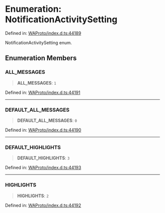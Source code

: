 # Enumeration: NotificationActivitySetting

Defined in: [WAProto/index.d.ts:44189](https://github.com/Fokusdotid/Baileys/blob/db1d3e5f41e9eede5877460f9adbb0224021575c/WAProto/index.d.ts#L44189)

NotificationActivitySetting enum.

## Enumeration Members

### ALL\_MESSAGES

> **ALL\_MESSAGES**: `1`

Defined in: [WAProto/index.d.ts:44191](https://github.com/Fokusdotid/Baileys/blob/db1d3e5f41e9eede5877460f9adbb0224021575c/WAProto/index.d.ts#L44191)

***

### DEFAULT\_ALL\_MESSAGES

> **DEFAULT\_ALL\_MESSAGES**: `0`

Defined in: [WAProto/index.d.ts:44190](https://github.com/Fokusdotid/Baileys/blob/db1d3e5f41e9eede5877460f9adbb0224021575c/WAProto/index.d.ts#L44190)

***

### DEFAULT\_HIGHLIGHTS

> **DEFAULT\_HIGHLIGHTS**: `3`

Defined in: [WAProto/index.d.ts:44193](https://github.com/Fokusdotid/Baileys/blob/db1d3e5f41e9eede5877460f9adbb0224021575c/WAProto/index.d.ts#L44193)

***

### HIGHLIGHTS

> **HIGHLIGHTS**: `2`

Defined in: [WAProto/index.d.ts:44192](https://github.com/Fokusdotid/Baileys/blob/db1d3e5f41e9eede5877460f9adbb0224021575c/WAProto/index.d.ts#L44192)
